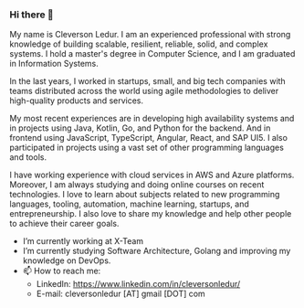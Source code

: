 ### Hi there 👋

My name is Cleverson Ledur. I am an experienced professional with strong knowledge of building scalable, resilient, reliable, solid, and complex systems. I hold a master's degree in Computer Science, and I am graduated in Information Systems.

In the last years, I worked in startups, small, and big tech companies with teams distributed across the world using agile methodologies to deliver high-quality products and services.

My most recent experiences are in developing high availability systems and in projects using Java, Kotlin, Go, and Python for the backend. And in frontend using JavaScript, TypeScript, Angular, React, and SAP UI5. I also participated in projects using a vast set of other programming languages and tools.

I have working experience with cloud services in AWS and Azure platforms. Moreover, I am always studying and doing online courses on recent technologies. I love to learn about subjects related to new programming languages, tooling, automation, machine learning, startups, and entrepreneurship. I also love to share my knowledge and help other people to achieve their career goals.

- I’m currently working at X-Team
- I’m currently studying Software Architecture, Golang and improving my knowledge on DevOps.
- 📫 How to reach me: 
  - LinkedIn: https://www.linkedin.com/in/cleversonledur/ 
  - E-mail: cleversonledur [AT] gmail [DOT] com
<!--
**cleversonledur/cleversonledur** is a ✨ _special_ ✨ repository because its `README.md` (this file) appears on your GitHub profile.

Here are some ideas to get you started:

- 🔭 I’m currently working on ...
- 🌱 I’m currently learning ...
- 👯 I’m looking to collaborate on ...
- 🤔 I’m looking for help with ...
- 💬 Ask me about ...
- 📫 How to reach me: ...
- 😄 Pronouns: ...
- ⚡ Fun fact: ...
-->
